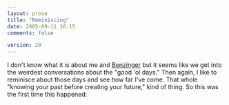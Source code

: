```yaml
---
layout: prose
title: "Reminiscing"
date: 2005-09-11 16:15
comments: false

version: 20
---
```


I don't know what it is about me and [Benzinger][1] but it seems like we get into the weirdest conversations about the "good 'ol days." Then again, I like to reminisce about those days and see how far I've come. That whole "knowing your past before creating your future," kind of thing. So this was the first time this happened:

<dialog>
<dt>Brian</dt>
<dd>do you remember anything resembling... xist, xotech, xpired, xposure, xposed, etc back in the day?</dd>
<dt>Me</dt>
<dd>Um...</dd>
<dt>Brian</dt>
<dd>like.. a few years back, maybe 4 or 5.</dd>
<dt>Brian</dt>
<dd>well, my brother said he remembers you from back then</dd>
<dt>Brian</dt>
<dd>he said he linked to you and halovision :)</dd>
<dt>Me</dt>
<dd>Halovision. ;_; I miss that site, we were like brothers back then.</dd>
<dt>Brian</dt>
<dd>Christopher Dang =/ yeah, miss em</dd>
<dt>Me</dt>
<dd>He only doodles on his LiveJournal now.</dd>
<dt>Brian</dt>
<dd>really? guh</dd>
<dt>Me</dt>
<dd>But I do remember a site with "x"</dd>
<dt>Me</dt>
<dd>xhibit5. That was the site I believe.</dd>
<dt>Brian</dt>
<dd>yeah, my brother told me that you and him were the best of the best in the design world then</dd>
<dt>Me</dt>
<dd>That was my last "high" I guess you could say.</dd>
<dt>Me</dt>
<dd>I mean after Chris left, I lost a source of motivation and Avalonstar died soon after that.</dd>
<dt>Brian</dt>
<dd>=/ yeah, my brother found out about you again after I told him about Avalonstar.. and he was like, "HES BACK!?!" LIke that, somewhat</dd>
<dt>Me</dt>
<dd>Hahaha.</dd>
<dt>Brian</dt>
<dd>famous</dd>

Needless to say, I still sounded the same back then. This is from [Avalonstar's][2] [last era][3]:

> **welcome to my autobiographical emissions**
> This first month and some has been a wild ride, and for me, I'm not used to it. I have to first thank everybody who's contacted me about the site, your comments and suggestions have been great, and the support shown for this place has been great as well. I also have to thank my personal inspirations, you know who you are. There is a lot more to come on avalonstar.net as I learn new technologies and better ways of streamlining the site. So I encourage you to keep coming back, and contribute to the other sections as well and get your name out.
> Welcome to avalonstar, and enjoy your stay here.
> If you can say "unreal", that is how the last few months have been for me. Let me tell you that much. The highs and lows of being known in this niche of the design community have been both a pressure and a reward.
> Now if you can add the word "chaotic" to that, then have a brief understanding of what my life is like right now. With school, jobs, and a social life that is on the rocks; "chaos" cannot begin to explain anything.
> Life can take you through so much shit. Life can eat you up, semi-digest you, and then spit you out so you can experience more in a depleted state. At other times it's the exact opposite. I have found my happiness in friends otherwise would have never met. Life is slowly getting better, it's a lot different than it used to be, but at least I can pull a smile once a day.
> But enough of that, I'm a man of the people remember? And so I present chaoticsoul, the long awaited version twelve of Avalonstar. This version is as you can see a darker one; it will still have a lot of the content that you saw in the last installment, but with many extras too, look around and immerse yourself in the chaos.

Anyway, going way back, before Avalonstar, I had an AT&T WorldNet account dedicated to Final Fantasy. That was back in 1997 when I first started designing. It was called "The Final Fantasy Files," and I remember having 2 versions of it, and yes, it was FrontPage made. But don't shoot me! I've improved, haven't I? I wonder what would have happened if I still had that. Unfortunately, I don't think I ever kept a record of anything before Avalonstar began. Stupid me.

[1]: http://solutionwatch.com/
[2]: http://web.archive.org/web/20020917125136/avalonstar.net/index2.php?l=home
[3]: http://web.archive.org/web/20021114132316/www.avalonstar.net/indexmain.php
